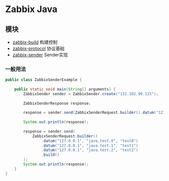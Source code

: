 # Zabbix Java

## 模块

* [zabbix-build](.) 构建控制
* [zabbix-protocol](zabbix-protocol) 协议基础
* [zabbix-sender](zabbix-sender) Sender实现

### 一般用法

```java
public class ZabbixSenderExample {
	
	public static void main(String[] arguments) {
		ZabbixSender sender = ZabbixSender.create("132.102.99.115");
		
		ZabbixSenderResponse response; 
		
		response = sender.send(ZabbixSenderRequest.builder().datum("127.0.0.1", "java.test", "test").build());
		
		System.out.println(response);
		
		response = sender.send(
			ZabbixSenderRequest.builder()
				.datum("127.0.0.1", "java.test.0", "test0")
				.datum("127.0.0.1", "java.test.1", "test1")
				.datum("127.0.0.1", "java.test.2", "test2")
				.build()
		);
		System.out.println(response);
	}
}
```

